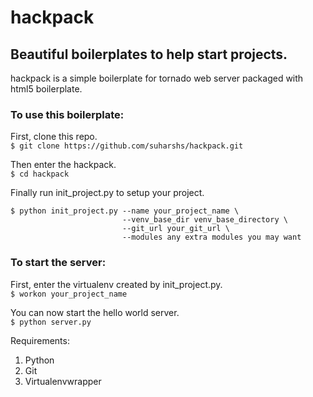 # hackpack
## Beautiful boilerplates to help start projects.

hackpack is a simple boilerplate for tornado web server packaged with html5 boilerplate.

### To use this boilerplate:  
First, clone this repo.  
    ```$ git clone https://github.com/suharshs/hackpack.git```  

Then enter the hackpack.  
    ```$ cd hackpack```  

Finally run init_project.py to setup your project.  

```
$ python init_project.py --name your_project_name \  
                         --venv_base_dir venv_base_directory \  
                         --git_url your_git_url \  
                         --modules any extra modules you may want
```

### To start the server:
First, enter the virtualenv created by init_project.py.  
    ```$ workon your_project_name```  

You can now start the hello world server.  
    ```$ python server.py```


Requirements:  
1. Python  
2. Git  
3. Virtualenvwrapper  
